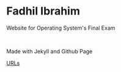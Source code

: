 <h1> Fadhil Ibrahim </h1>
<p> Website for Operating System's Final Exam</p>
<br>
<p> Made with Jekyll and Github Page </p>
<a href="https://fadhilibra.github.io/os201/URLs/"> URLs </a>
